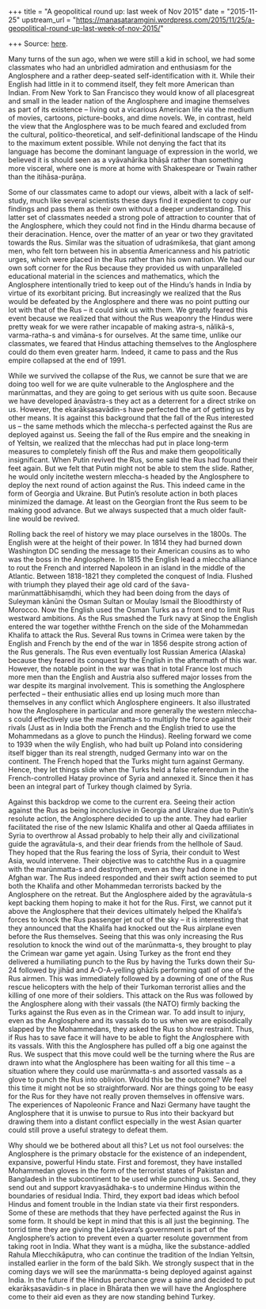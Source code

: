 +++
title = "A geopolitical round up: last week of Nov 2015"
date = "2015-11-25"
upstream_url = "https://manasataramgini.wordpress.com/2015/11/25/a-geopolitical-round-up-last-week-of-nov-2015/"

+++
Source: [here](https://manasataramgini.wordpress.com/2015/11/25/a-geopolitical-round-up-last-week-of-nov-2015/).

Many turns of the sun ago, when we were still a kid in school, we had
some classmates who had an unbridled admiration and enthusiasm for the
Anglosphere and a rather deep-seated self-identification with it. While
their English had little in it to commend itself, they felt more
American than Indian. From New York to San Francisco they would know of
all placesgreat and small in the leader nation of the Anglosphere and
imagine themselves as part of its existence – living out a vicarious
American life via the medium of movies, cartoons, picture-books, and
dime novels. We, in contrast, held the view that the Anglosphere was to
be much feared and excluded from the cultural, politico-theoretical, and
self-definitional landscape of the Hindu to the maximum extent possible.
While not denying the fact that its language has become the dominant
language of expression in the world, we believed it is should seen as a
vyāvahārika bhāṣā rather than something more visceral, where one is more
at home with Shakespeare or Twain rather than the itihāsa-purāṇa.

Some of our classmates came to adopt our views, albeit with a lack of
self-study, much like several scientists these days find it expedient to
copy our findings and pass them as their own without a deeper
understanding. This latter set of classmates needed a strong pole of
attraction to counter that of the Anglosphere, which they could not find
in the Hindu dharma because of their deracination. Hence, over the
matter of an year or two they gravitated towards the Rus. Similar was
the situation of udraśmikeśa, that giant among men, who felt torn
between his in absentia Americanness and his patriotic urges, which were
placed in the Rus rather than his own nation. We had our own soft corner
for the Rus because they provided us with unparalleled educational
material in the sciences and mathematics, which the Anglosphere
intentionally tried to keep out of the Hindu’s hands in India by virtue
of its exorbitant pricing. But increasingly we realized that the Rus
would be defeated by the Anglosphere and there was no point putting our
lot with that of the Rus – it could sink us with them. We greatly feared
this event because we realized that without the Rus weaponry the Hindus
were pretty weak for we were rather incapable of making astra-s,
nālikā-s, varma-ratha-s and vimāna-s for ourselves. At the same time,
unlike our classmates, we feared that Hindus attaching themselves to the
Anglosphere could do them even greater harm. Indeed, it came to pass and
the Rus empire collapsed at the end of 1991.

While we survived the collapse of the Rus, we cannot be sure that we are
doing too well for we are quite vulnerable to the Anglosphere and the
marūnmattas, and they are going to get serious with us quite soon.
Because we have developed āṇavāstra-s they act as a deterrent for a
direct strike on us. However, the ekarākṣasavādin-s have perfected the
art of getting us by other means. It is against this background that the
fall of the Rus interested us – the same methods which the mleccha-s
perfected against the Rus are deployed against us. Seeing the fall of
the Rus empire and the sneaking in of Yeltsin, we realized that the
mlecchas had put in place long-term measures to completely finish off
the Rus and make them geopolitically insignificant. When Putin revived
the Rus, some said the Rus had found their feet again. But we felt that
Putin might not be able to stem the slide. Rather, he would only
incitethe western mleccha-s headed by the Anglosphere to deploy the
next round of action against the Rus. This indeed came in the form of
Georgia and Ukraine. But Putin’s resolute action in both places
minimized the damage. At least on the Georgian front the Rus seem to be
making good advance. But we always suspected that a much older
fault-line would be revived.

Rolling back the reel of history we may place ourselves in the 1800s.
The English were at the height of their power. In 1814 they had burned
down Washington DC sending the message to their American cousins as to
who was the boss in the Anglosphere. In 1815 the English lead a mleccha
alliance to rout the French and interred Napoleon in an island in the
middle of the Atlantic. Between 1818-1821 they completed the conquest of
India. Flushed with triumph they played their age old card of the
śava-marūnmattābhisaṃdhi, which they had been doing from the days of
Suleyman kānūni the Osman Sultan or Moulay Ismail the Bloodthirsty of
Morocco. Now the English used the Osman Turks as a front end to limit
Rus westward ambitions. As the Rus smashed the Turk navy at Sinop the
English entered the war together withthe French on the side of the
Mohammedan Khalifa to attack the Rus. Several Rus towns in Crimea were
taken by the English and French by the end of the war in 1856 despite
strong action of the Rus generals. The Rus even eventually lost Russian
America (Alaska) because they feared its conquest by the English in the
aftermath of this war. However, the notable point in the war was that in
total France lost much more men than the English and Austria also
suffered major losses from the war despite its marginal involvement.
This is something the Anglosphere perfected – their enthusiatic allies
end up losing much more than themselves in any conflict which
Anglosphere engineers. It also illustrated how the Anglosphere in
particular and more generally the western mleccha-s could effectively
use the marūnmatta-s to multiply the force against their rivals (Just as
in India both the French and the English tried to use the Mohammedans as
a glove to punch the Hindus). Reeling forward we come to 1939 when the
wily English, who had built up Poland into considering itself bigger
than its real strength, nudged Germany into war on the continent. The
French hoped that the Turks might turn against Germany. Hence, they let
things slide when the Turks held a false referendum in the
French-controlled Hatay province of Syria and annexed it. Since then it
has been an integral part of Turkey though claimed by Syria.

Against this backdrop we come to the current era. Seeing their action
against the Rus as being inconclusive in Georgia and Ukraine due to
Putin’s resolute action, the Anglosphere decided to up the ante. They
had earlier facilitated the rise of the new Islamic Khalifa and other al
Qaeda affiliates in Syria to overthrow al Assad probably to help their
ally and civilizational guide the agravātula-s, and their dear friends
from the hellhole of Saud. They hoped that the Rus fearing the loss of
Syria, their conduit to West Asia, would intervene. Their objective was
to catchthe Rus in a quagmire with the marūnmatta-s and destroythem,
even as they had done in the Afghan war. The Rus indeed responded and
their swift action seemed to put both the Khalifa and other Mohammedan
terrorists backed by the Anglosphere on the retreat. But the Anglosphere
aided by the agravātula-s kept backing them hoping to make it hot for
the Rus. First, we cannot put it above the Anglosphere that their
devices ultimately helped the Khalifa’s forces to knock the Rus
passenger jet out of the sky – it is interesting that they announced
that the Khalifa had knocked out the Rus airplane even before the Rus
themselves. Seeing that this was only increasing the Rus resolution to
knock the wind out of the marūnmatta-s, they brought to play the Crimean
war game yet again. Using Turkey as the front end they delivered a
humiliating punch to the Rus by having the Turks down their Su-24
followed by jihād and A-O-A-yelling ghāzīs performing qatl of one of the
Rus airmen. This was immediately followed by a downing of one of the Rus
rescue helicopters with the help of their Turkoman terrorist allies and
the killing of one more of their soldiers. This attack on the Rus was
followed by the Anglosphere along with their vassals (the NATO) firmly
backing the Turks against the Rus even as in the Crimean war. To add
insult to injury, even as the Anglosphere and its vassals do to us when
we are episodically slapped by the Mohammedans, they asked the Rus to
show restraint. Thus, if Rus has to save face it will have to be able to
fight the Anglosphere with its vassals. With this the Anglosphere has
pulled off a big one against the Rus. We suspect that this move could
well be the turning where the Rus are drawn into what the Anglosphere
has been waiting for all this time – a situation where they could use
marūnmatta-s and assorted vassals as a glove to punch the Rus into
oblivion. Would this be the outcome? We feel this time it might not be
so straightforward. Nor are things going to be easy for the Rus for they
have not really proven themselves in offensive wars. The experiences of
Napoleonic France and Nazi Germany have taught the Anglosphere that it
is unwise to pursue to Rus into their backyard but drawing them into a
distant conflict especially in the west Asian quarter could still prove
a useful strategy to defeat them.

Why should we be bothered about all this? Let us not fool ourselves: the
Anglosphere is the primary obstacle for the existence of an independent,
expansive, powerful Hindu state. First and foremost, they have installed
Mohammedan gloves in the form of the terrorist states of Pakistan and
Bangladesh in the subcontinent to be used while punching us. Second,
they send out and support kravyasādhaka-s to undermine Hindus within the
boundaries of residual India. Third, they export bad ideas which befool
Hindus and foment trouble in the Indian state via their first
responders. Some of these are methods that they have perfected against
the Rus in some form. It should be kept in mind that this is all just
the beginning. The torrid time they are giving the Lāṭeśvara’s
government is part of the Anglosphere’s action to prevent even a quarter
resolute government from taking root in India. What they want is a
mūḍha, like the substance-addled Rahula Mlecchikāputra, who can continue
the tradition of the Indian Yeltsin, installed earlier in the form of
the bald Sikh. We strongly suspect that in the coming days we will see
the marūnmatta-s being deployed against against India. In the future if
the Hindus perchance grew a spine and decided to put ekarākṣasavādin-s
in place in Bhārata then we will have the Anglosphere come to their aid
even as they are now standing behind Turkey.

